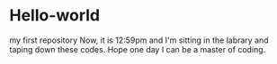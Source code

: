 # Hello-world
my first repository
Now, it is 12:59pm and I'm sitting in the labrary and taping down these codes.
Hope one day I can be a master of coding.
